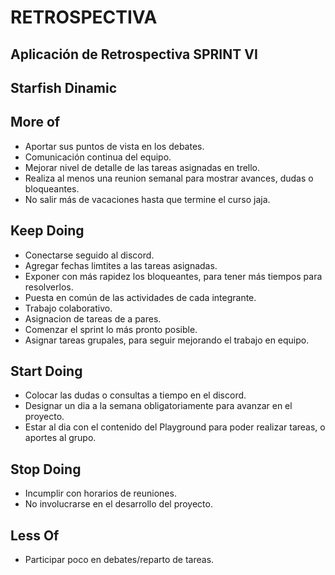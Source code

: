# RETROSPECTIVA

## Aplicación de Retrospectiva SPRINT VI

## Starfish Dinamic

## More of

* Aportar sus puntos de vista en los debates.
* Comunicación continua del equipo.
* Mejorar nivel de detalle de las tareas asignadas en trello.
* Realiza al menos una reunion semanal para mostrar avances, dudas o bloqueantes.
* No salir más de vacaciones hasta que termine el curso jaja.


## Keep Doing

* Conectarse seguido al discord.
* Agregar fechas limtites a las tareas asignadas.
* Exponer con más rapidez los bloqueantes, para tener más tiempos para resolverlos.
* Puesta en común de las actividades de cada integrante.
* Trabajo colaborativo.
* Asignacion de tareas de a pares.
* Comenzar el sprint lo más pronto posible.
* Asignar tareas grupales, para seguir mejorando el trabajo en equipo.


## Start Doing

* Colocar las dudas o consultas a tiempo en el discord.
* Designar un dia a la semana obligatoriamente para avanzar en el proyecto.
* Estar al dia con el contenido del Playground para poder realizar tareas, o aportes al grupo.


## Stop Doing

* Incumplir con horarios de reuniones.
* No involucrarse en el desarrollo del proyecto.


## Less Of

* Participar poco en debates/reparto de tareas.